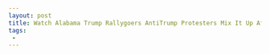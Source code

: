 ```yaml
---
layout: post
title: Watch Alabama Trump Rallygoers AntiTrump Protesters Mix It Up After Event
tags:
 -
---
```



